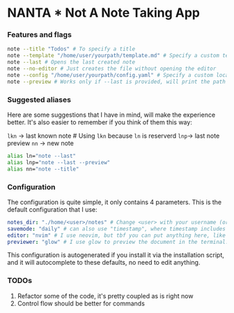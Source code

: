 # NANTA * Not A Note Taking App

### Features and flags

```bash
note --title "Todos" # To specify a title
note --template "/home/user/yourpath/template.md" # Specify a custom template
note --last # Opens the last created note
note --no-editor # Just creates the file without opening the editor
note --config "/home/user/yourpath/config.yaml" # Specify a custom location for config| config file MUST be a YAML file.
note --preview # Works only if --last is provided, will print the path to the file so you can pipe it in another program
```

### Suggested aliases

Here are some suggestions that I have in mind, will make the experience better. It's also easier to remember if you think of them this way:


`lkn` -> last known note # Using `lkn` because `ln` is reserverd
`lnp`-> last note preview
`nn` -> new note



```bash
alias ln="note --last"
alias lnp="note --last --preview"
alias nn="note --title"
```

### Configuration

The configuration is quite simple, it only contains 4 parameters. This is the default configuration that I use:

```yaml
notes_dir: "./home/<user>/notes" # Change <user> with your username (or output of echo $USER)
savemode: "daily" # can also use "timestamp", where timestamp includes the hours and minutes
editor: "nvim" # I use neovim, but tbf you can put anything here, like <code> for vscode
previewer: "glow" # I use glow to preview the document in the terminal. Could also use <cat> or <bat>
```

This configuration is autogenerated if you install it via the installation script, and it will autocomplete to these defaults, no need to edit anything.


### TODOs

1. Refactor some of the code, it's pretty coupled as is right now
2. Control flow should be better for commands
